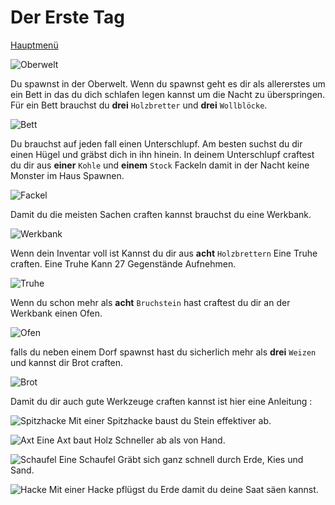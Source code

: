 # Der Erste Tag

[Hauptmenü](README.md)

![Oberwelt](https://vignette.wikia.nocookie.net/galaxy-space-german/images/6/65/3._Erde.png/revision/latest?cb=20171105232615&path-prefix=de)

Du spawnst in der Oberwelt.
Wenn du spawnst geht es dir als allererstes um ein Bett in das du dich schlafen legen kannst um die Nacht zu überspringen.
Für ein Bett brauchst du **drei** `Holzbretter` und **drei** `Wollblöcke`.

![Bett](https://www.minecraftcrafting.info/imgs/craft_bed.png)


Du brauchst auf jeden fall einen Unterschlupf.
Am besten suchst du dir einen Hügel und gräbst dich in ihn hinein.
In deinem Unterschlupf craftest du dir aus **einer** `Kohle` und **einem** `Stock` Fackeln damit in der Nacht keine Monster im Haus Spawnen.

![Fackel](https://www.minecraftcrafting.info/imgs/craft_torch.png)


Damit du die meisten Sachen craften kannst brauchst du eine Werkbank.

![Werkbank](https://www.minecraftcrafting.info/imgs/craft_workbench.png)


Wenn dein Inventar voll ist Kannst du dir aus **acht** `Holzbrettern` Eine Truhe craften. Eine Truhe Kann 27 Gegenstände Aufnehmen.

![Truhe](https://www.minecraftcrafting.info/imgs/craft_chest.png)


Wenn du schon mehr als **acht** `Bruchstein` hast craftest du dir an der Werkbank einen Ofen.

![Ofen](https://static.giga.de/wp-content/uploads/2013/05/minecraft-basis-ofen.jpg)


falls du neben einem Dorf spawnst hast du sicherlich mehr als **drei** `Weizen` und kannst dir Brot craften.

![Brot](https://www.minecraftcrafting.info/imgs/craft_bread.png)


 Damit du dir auch gute Werkzeuge craften kannst ist hier eine Anleitung :

![Spitzhacke](https://www.minecraftcraftingguide.net/img/crafting/pickaxes-crafting.gif)
Mit einer Spitzhacke baust du Stein effektiver ab.

![Axt](https://www.minecraftcraftingguide.net/img/crafting/axes-crafting.gif)
Eine Axt baut Holz Schneller ab als von Hand.

![Schaufel](https://www.minecraftcraftingguide.net/img/crafting/shovels-crafting.gif)
Eine Schaufel Gräbt sich ganz schnell durch Erde, Kies und Sand.

![Hacke](https://www.minecraftcraftingguide.net/img/crafting/hoes-crafting.gif)
Mit einer Hacke pflügst du Erde damit du deine Saat säen kannst.
